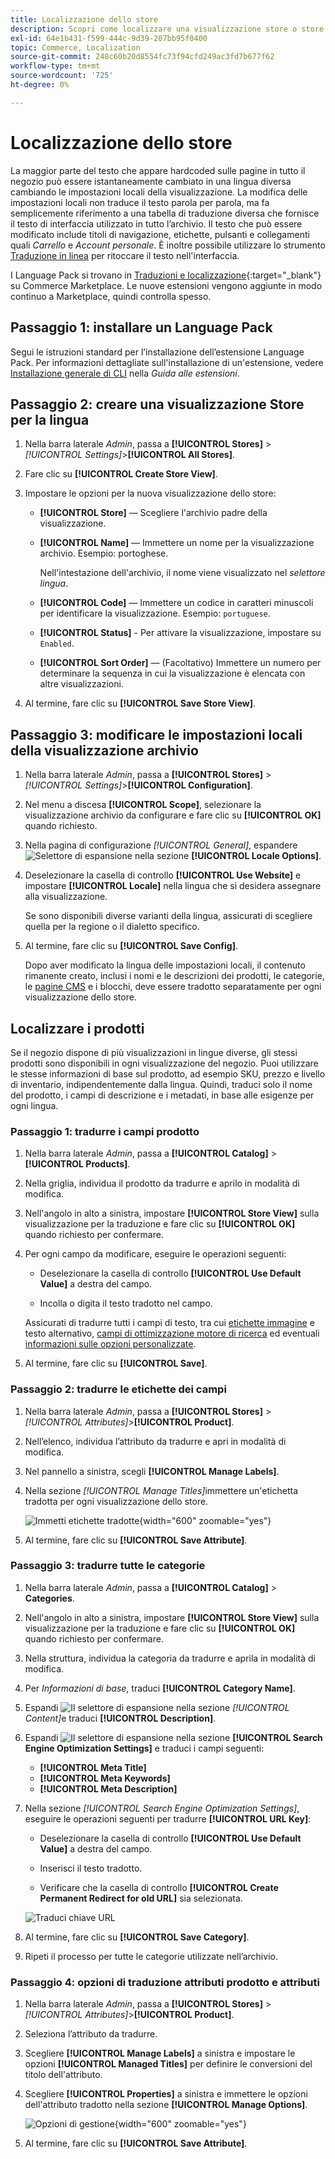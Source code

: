 ```yaml
---
title: Localizzazione dello store
description: Scopri come localizzare una visualizzazione store o store.
exl-id: 64e1b431-f599-444c-9d39-207bb95f0400
topic: Commerce, Localization
source-git-commit: 248c60b20d8554fc73f94cfd249ac3fd7b677f62
workflow-type: tm+mt
source-wordcount: '725'
ht-degree: 0%

---
```


# Localizzazione dello store

La maggior parte del testo che appare hardcoded sulle pagine in tutto il negozio può essere istantaneamente cambiato in una lingua diversa cambiando le impostazioni locali della visualizzazione. La modifica delle impostazioni locali non traduce il testo parola per parola, ma fa semplicemente riferimento a una tabella di traduzione diversa che fornisce il testo di interfaccia utilizzato in tutto l’archivio. Il testo che può essere modificato include titoli di navigazione, etichette, pulsanti e collegamenti quali _Carrello_ e _Account personale_. È inoltre possibile utilizzare lo strumento [Traduzione in linea](../configuration-reference/advanced/developer.md) per ritoccare il testo nell&#39;interfaccia.

I Language Pack si trovano in [Traduzioni e localizzazione][1]{:target="_blank"} su Commerce Marketplace. Le nuove estensioni vengono aggiunte in modo continuo a Marketplace, quindi controlla spesso.

## Passaggio 1: installare un Language Pack

Segui le istruzioni standard per l’installazione dell’estensione Language Pack. Per informazioni dettagliate sull&#39;installazione di un&#39;estensione, vedere [Installazione generale di CLI][2] nella _Guida alle estensioni_.

## Passaggio 2: creare una visualizzazione Store per la lingua

1. Nella barra laterale _Admin_, passa a **[!UICONTROL Stores]** > _[!UICONTROL Settings]_>**[!UICONTROL All Stores]**.

1. Fare clic su **[!UICONTROL Create Store View]**.

1. Impostare le opzioni per la nuova visualizzazione dello store:

   - **[!UICONTROL Store]** — Scegliere l&#39;archivio padre della visualizzazione.

   - **[!UICONTROL Name]** — Immettere un nome per la visualizzazione archivio. Esempio: portoghese.

     Nell&#39;intestazione dell&#39;archivio, il nome viene visualizzato nel _selettore lingua_.

   - **[!UICONTROL Code]** — Immettere un codice in caratteri minuscoli per identificare la visualizzazione. Esempio: `portuguese`.

   - **[!UICONTROL Status]** - Per attivare la visualizzazione, impostare su `Enabled`.

   - **[!UICONTROL Sort Order]** — (Facoltativo) Immettere un numero per determinare la sequenza in cui la visualizzazione è elencata con altre visualizzazioni.

1. Al termine, fare clic su **[!UICONTROL Save Store View]**.

## Passaggio 3: modificare le impostazioni locali della visualizzazione archivio

1. Nella barra laterale _Admin_, passa a **[!UICONTROL Stores]** > _[!UICONTROL Settings]_>**[!UICONTROL Configuration]**.

1. Nel menu a discesa **[!UICONTROL Scope]**, selezionare la visualizzazione archivio da configurare e fare clic su **[!UICONTROL OK]** quando richiesto.

1. Nella pagina di configurazione *[!UICONTROL General]*, espandere ![Selettore di espansione](../assets/icon-display-expand.png) nella sezione **[!UICONTROL Locale Options]**.

1. Deselezionare la casella di controllo **[!UICONTROL Use Website]** e impostare **[!UICONTROL Locale]** nella lingua che si desidera assegnare alla visualizzazione.

   Se sono disponibili diverse varianti della lingua, assicurati di scegliere quella per la regione o il dialetto specifico.

1. Al termine, fare clic su **[!UICONTROL Save Config]**.

   Dopo aver modificato la lingua delle impostazioni locali, il contenuto rimanente creato, inclusi i nomi e le descrizioni dei prodotti, le categorie, le [pagine CMS](../content-design/page-translate.md) e i blocchi, deve essere tradotto separatamente per ogni visualizzazione dello store.

## Localizzare i prodotti

Se il negozio dispone di più visualizzazioni in lingue diverse, gli stessi prodotti sono disponibili in ogni visualizzazione del negozio. Puoi utilizzare le stesse informazioni di base sul prodotto, ad esempio SKU, prezzo e livello di inventario, indipendentemente dalla lingua. Quindi, traduci solo il nome del prodotto, i campi di descrizione e i metadati, in base alle esigenze per ogni lingua.

### Passaggio 1: tradurre i campi prodotto

1. Nella barra laterale _Admin_, passa a **[!UICONTROL Catalog]** > **[!UICONTROL Products]**.

1. Nella griglia, individua il prodotto da tradurre e aprilo in modalità di modifica.

1. Nell&#39;angolo in alto a sinistra, impostare **[!UICONTROL Store View]** sulla visualizzazione per la traduzione e fare clic su **[!UICONTROL OK]** quando richiesto per confermare.

1. Per ogni campo da modificare, eseguire le operazioni seguenti:

   - Deselezionare la casella di controllo **[!UICONTROL Use Default Value]** a destra del campo.

   - Incolla o digita il testo tradotto nel campo.

   Assicurati di tradurre tutti i campi di testo, tra cui [etichette immagine](../catalog/catalog-images-video.md) e testo alternativo, [campi di ottimizzazione motore di ricerca](../catalog/product-search-engine-optimization.md) ed eventuali [informazioni sulle opzioni personalizzate](../catalog/settings-advanced-custom-options.md).

1. Al termine, fare clic su **[!UICONTROL Save]**.

### Passaggio 2: tradurre le etichette dei campi

1. Nella barra laterale _Admin_, passa a **[!UICONTROL Stores]** > _[!UICONTROL Attributes]_>**[!UICONTROL Product]**.

1. Nell’elenco, individua l’attributo da tradurre e apri in modalità di modifica.

1. Nel pannello a sinistra, scegli **[!UICONTROL Manage Labels]**.

1. Nella sezione _[!UICONTROL Manage Titles]_&#x200B;immettere un&#39;etichetta tradotta per ogni visualizzazione dello store.

   ![Immetti etichette tradotte](./assets/product-attribute-labels-translate.png){width="600" zoomable="yes"}

1. Al termine, fare clic su **[!UICONTROL Save Attribute]**.

### Passaggio 3: tradurre tutte le categorie

1. Nella barra laterale _Admin_, passa a **[!UICONTROL Catalog]** > **Categories**.

1. Nell&#39;angolo in alto a sinistra, impostare **[!UICONTROL Store View]** sulla visualizzazione per la traduzione e fare clic su **[!UICONTROL OK]** quando richiesto per confermare.

1. Nella struttura, individua la categoria da tradurre e aprila in modalità di modifica.

1. Per _Informazioni di base_, traduci **[!UICONTROL Category Name]**.

1. Espandi ![Il selettore di espansione](../assets/icon-display-expand.png) nella sezione _[!UICONTROL Content]_&#x200B;e traduci **[!UICONTROL Description]**.

1. Espandi ![Il selettore di espansione](../assets/icon-display-expand.png) nella sezione **[!UICONTROL Search Engine Optimization Settings]** e traduci i campi seguenti:

   - **[!UICONTROL Meta Title]**
   - **[!UICONTROL Meta Keywords]**
   - **[!UICONTROL Meta Description]**

1. Nella sezione _[!UICONTROL Search Engine Optimization Settings]_, eseguire le operazioni seguenti per tradurre **[!UICONTROL URL Key]**:

   - Deselezionare la casella di controllo **[!UICONTROL Use Default Value]** a destra del campo.

   - Inserisci il testo tradotto.

   - Verificare che la casella di controllo **[!UICONTROL Create Permanent Redirect for old URL]** sia selezionata.

   ![Traduci chiave URL](./assets/category-translate-url-key.png)

1. Al termine, fare clic su **[!UICONTROL Save Category]**.

1. Ripeti il processo per tutte le categorie utilizzate nell’archivio.

### Passaggio 4: opzioni di traduzione attributi prodotto e attributi

1. Nella barra laterale _Admin_, passa a **[!UICONTROL Stores]** > _[!UICONTROL Attributes]_>**[!UICONTROL Product]**.

1. Seleziona l’attributo da tradurre.

1. Scegliere **[!UICONTROL Manage Labels]** a sinistra e impostare le opzioni **[!UICONTROL Managed Titles]** per definire le conversioni del titolo dell&#39;attributo.

1. Scegliere **[!UICONTROL Properties]** a sinistra e immettere le opzioni dell&#39;attributo tradotto nella sezione **[!UICONTROL Manage Options]**.

   ![Opzioni di gestione](./assets/manage-option-tab.png){width="600" zoomable="yes"}

1. Al termine, fare clic su **[!UICONTROL Save Attribute]**.


[1]: https://marketplace.magento.com/extensions/content-customizations/translations-localization.html
[2]: https://experienceleague.adobe.com/docs/commerce-operations/installation-guide/tutorials/extensions.html?lang=it
